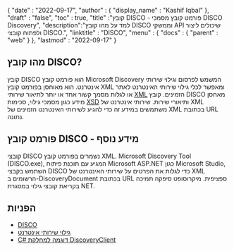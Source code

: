{
  "date" : "2022-09-17",
  "author" : {
    "display_name" : "Kashif Iqbal"
},
  "draft" : "false",
  "toc" : true,
  "title" :"קובץ DISCO - פורמט קובץ מסמכי DISCO Discovery",
  "description":"למד על מהו קובץ DISCO וממשקי API שיכולים ליצור ולפתוח קובצי DISCO.",
  "linktitle" : "DISCO",
  "menu" : {
    "docs" : {
      "parent" : "web"
}
},
  "lastmod" : "2022-09-17"
}

## מהו קובץ DISCO?

קובץ DISCO הוא פורמט קובץ Microsoft Discovery המשמש לפרסום וגילוי שירותי אינטרנט. הוא מאוחסן בפורמט קובץ XML ומאפשר לכלי גילוי שירותי האינטרנט לאתר או לגלות מסמך קשור אחד או יותר לתיאור שירותי [XML](/he/web/xml/) הזמינים. קובץ DISCO מאחסן מידע כגון מסמכי גילוי, סכימות [XSD](https://docs.fileformat.com/programming/xsd/) ותיאורי שירות. שירותי אינטרנט של XML משתמשים במידע זה כדי להגיע לשירותי האינטרנט הזמינים של XML בכתובת URL נתונה.

## פורמט קובץ DISCO - מידע נוסף

קובצי DISCO נשמרים בפורמט קובץ XML. Microsoft Discovery Tool (DISCO.exe), המגיע עם תוכנת פיתוח Microsoft ASP.NET כגון Microsoft Studio, השתמש בקבצי DISCO כדי לגלות את הפרטים על שירותי האינטרנט של XML הרשומים ב-DiscoveryDocument בכתובת URL ספציפית. מיקרוסופט סיפקה תמיכה בקריאת קובצי גילוי במסגרת NET.

## הפניות

* [DISCO](https://appsource.microsoft.com/en-us/product/office/WA104381894)
* [גילוי שירותי אינטרנט](https://en.wikipedia.org/wiki/Web_Services_Discovery)
* [C# דוגמה למחלקת DiscoveryClient](https://learn.microsoft.com/en-us/dotnet/api/system.web.services.discovery.discoveryclientprotocol?view=netframework-4.8)

